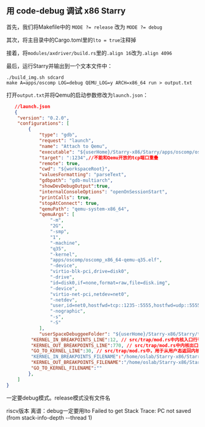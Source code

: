 ## 用 code-debug 调试 x86 Starry

首先，我们将Makefile中的 `MODE ?= release` 改为 `MODE ?= debug`

其次，将主目录中的Cargo.toml里的`lto = true`注释掉

接着，将`modules/axdriver/build.rs`里的`.align 16`改为`.align 4096`

最后，运行Starry并输出到一个文本文件中：

```
./build_img.sh sdcard
make A=apps/oscomp LOG=debug QEMU_LOG=y ARCH=x86_64 run > output.txt
```

打开`output.txt`并将Qemu的启动参数修改为`launch.json`：

```json
   //launch.json
   {
    "version": "0.2.0",
    "configurations": [
        {
            "type": "gdb",
            "request": "launch",
            "name": "Attach to Qemu",
            "executable": "${userHome}/Starry-x86/Starry/apps/oscomp/oscomp_x86_64-qemu-q35.elf",
            "target": ":1234",//不能和Qemu开放的tcp端口重叠
            "remote": true,
            "cwd": "${workspaceRoot}",
            "valuesFormatting": "parseText",
            "gdbpath": "gdb-multiarch",
            "showDevDebugOutput":true,
            "internalConsoleOptions": "openOnSessionStart",
            "printCalls": true,
            "stopAtConnect": true,
            "qemuPath": "qemu-system-x86_64",
            "qemuArgs": [
                "-m",
                "2G",
                "-smp",
                "1",
                "-machine",
                "q35",
                "-kernel",
                "apps/oscomp/oscomp_x86_64-qemu-q35.elf",
                "-device",
                "virtio-blk-pci,drive=disk0",
                "-drive",
                "id=disk0,if=none,format=raw,file=disk.img",
                "-device",
                "virtio-net-pci,netdev=net0",
                "-netdev",
                "user,id=net0,hostfwd=tcp::1235-:5555,hostfwd=udp::5555-:5555",
                "-nographic",
                "-s",
                "-S"
            ],
            "userSpaceDebuggeeFolder": "${userHome}/Starry-x86/Starry/testcases/sdcard/bin/",
         "KERNEL_IN_BREAKPOINTS_LINE":12, // src/trap/mod.rs中内核入口行号。可能要修改
         "KERNEL_OUT_BREAKPOINTS_LINE":770, // src/trap/mod.rs中内核出口行号。可能要修改
         "GO_TO_KERNEL_LINE":30, // src/trap/mod.rs中，用于从用户态返回内核的断点行号。在rCore-Tutorial-v3中，这是set_user_trap_entry函数中的stvec::write(TRAMPOLINE as usize, TrapMode::Direct);语句。
         "KERNEL_IN_BREAKPOINTS_FILENAME":"/home/oslab/Starry-x86/Starry/modules/axhal/src/arch/x86_64/trap.rs",
         "KERNEL_OUT_BREAKPOINTS_FILENAME":"/home/oslab/Starry-x86/Starry/modules/axtask/src/task.rs",
         "GO_TO_KERNEL_FILENAME":""
        },
    ]
}
```

一定要debug模式。release模式没有文件名

riscv版本
离谱：debug一定要用lto
Failed to get Stack Trace: PC not saved (from stack-info-depth --thread 1)